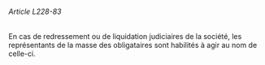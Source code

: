 ###### Article L228-83

En cas de redressement ou de liquidation judiciaires de la société, les représentants de la masse des obligataires sont habilités à agir au nom de celle-ci.

